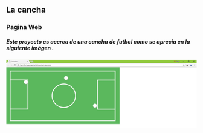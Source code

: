 ## La cancha
### Pagina Web
##### Este proyecto es acerca de una cancha de futbol como se aprecia en la siguiente imágen .
![Cancha](/assets/docs/image/pagina-web-la-cancha.jpg)
